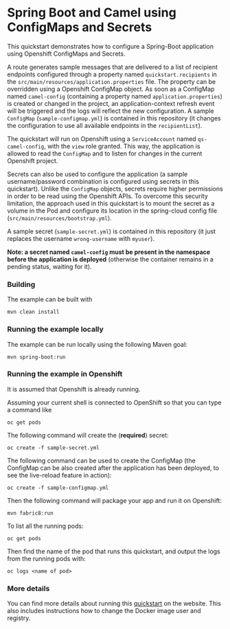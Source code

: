 # Spring Boot and Camel using ConfigMaps and Secrets 

This quickstart demonstrates how to configure a Spring-Boot application using Openshift ConfigMaps and Secrets.

A route generates sample messages that are delivered to a list of recipient endpoints 
configured through a property named `quickstart.recipients` in the `src/main/resources/application.properties` file.
The property can be overridden using a Openshift ConfigMap object.
As soon as a ConfigMap named `camel-config` (containing a property named `application.properties`) is created or changed in the project, 
 an application-context refresh event will be triggered and the logs will reflect the new configuration. 
A sample `ConfigMap` (`sample-configmap.yml`) is contained in this repository (it changes the configuration to use all available endpoints in the `recipientList`). 

The quickstart will run on Openshift using a `ServiceAccount` named `qs-camel-config`, with the `view` role granted.
This way, the application is allowed to read the `ConfigMap` and to listen for changes in the current Openshift project.

Secrets can also be used to configure the application (a sample username/password combination is configured using secrets in this quickstart).
Unlike the `ConfigMap` objects, secrets require higher permissions in order to be read using the Openshift APIs.
To overcome this security limitation, the approach used in this quickstart is to mount the secret as a volume in the Pod and 
configure its location in the spring-cloud config file (`src/main/resources/bootstrap.yml`).

A sample secret (`sample-secret.yml`) is contained in this repository (it just replaces the username `wrong-username` with `myuser`). 

**Note: a secret named `camel-config` must be present in the namespace before the application is deployed**
(otherwise the container remains in a pending status, waiting for it).

### Building

The example can be built with

    mvn clean install


### Running the example locally

The example can be run locally using the following Maven goal:

    mvn spring-boot:run


### Running the example in Openshift

It is assumed that Openshift is already running.

Assuming your current shell is connected to OpenShift so that you can type a command like

```
oc get pods
```

The following command will create the (**required**) secret:

    oc create -f sample-secret.yml

The following command can be used to create the ConfigMap 
(the ConfigMap can be also created after the application has been deployed, to see the live-reload feature in action):

    oc create -f sample-configmap.yml

Then the following command will package your app and run it on Openshift:

```
mvn fabric8:run
```

To list all the running pods:

    oc get pods

Then find the name of the pod that runs this quickstart, and output the logs from the running pods with:

    oc logs <name of pod>


### More details

You can find more details about running this [quickstart](http://fabric8.io/guide/quickstarts/running.html) on the website. This also includes instructions how to change the Docker image user and registry.


